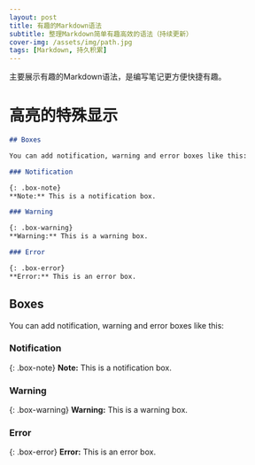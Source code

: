 ```yaml
---
layout: post
title: 有趣的Markdown语法
subtitle: 整理Markdown简单有趣高效的语法（持续更新）
cover-img: /assets/img/path.jpg
tags: [Markdown, 持久积累]
---
```


主要展示有趣的Markdown语法，是编写笔记更方便快捷有趣。

# 高亮的特殊显示

~~~markdown
## Boxes

You can add notification, warning and error boxes like this:

### Notification

{: .box-note}
**Note:** This is a notification box.

### Warning

{: .box-warning}
**Warning:** This is a warning box.

### Error

{: .box-error}
**Error:** This is an error box.
~~~

## Boxes

You can add notification, warning and error boxes like this:

### Notification

{: .box-note}
**Note:** This is a notification box.

### Warning

{: .box-warning}
**Warning:** This is a warning box.

### Error

{: .box-error}
**Error:** This is an error box.